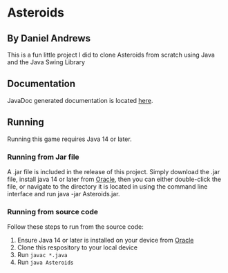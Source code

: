 # Asteroids
## By Daniel Andrews

This is a fun little project I did to clone Asteroids from scratch using Java and the Java Swing Library

## Documentation
JavaDoc generated documentation is located [here](https://thedonutdan.github.io/Asteroids/).

## Running
Running this game requires Java 14 or later.

### Running from Jar file
A .jar file is included in the release of this project. Simply download the .jar file, install java 14 or later from [Oracle](https://www.oracle.com/java/technologies/javase-downloads.html), then you can either double-click the file, or navigate to the directory it is located in using the command line interface and run java -jar Asteroids.jar.

### Running from source code
Follow these steps to run from the source code:
1. Ensure Java 14 or later is installed on your device from [Oracle](https://www.oracle.com/java/technologies/javase-downloads.html)
2. Clone this respository to your local device
3. Run `javac *.java`
4. Run `java Asteroids`
